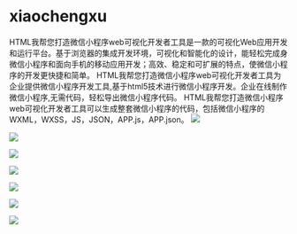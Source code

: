 # xiaochengxu
HTML我帮您打造微信小程序web可视化开发者工具是一款的可视化Web应用开发和运行平台。基于浏览器的集成开发环境，可视化和智能化的设计，能轻松完成身微信小程序和面向手机的移动应用开发；高效、稳定和可扩展的特点，使微信小程序的开发更快捷和简单。
HTML我帮您打造微信小程序web可视化开发者工具为企业提供微信小程序开发工具,基于html5技术进行微信小程序开发。企业在线制作微信小程序,无需代码，轻松导出微信小程序代码。
HTML我帮您打造微信小程序web可视化开发者工具可以生成整套微信小程序的代码，包括微信小程序的WXML，WXSS，JS，JSON，APP.js，APP.json。 
![](http://static.html580.com/upload/image/2017/01/xiaochengxu-weui.jpg)

![](http://static.html580.com/upload/image/2017/01/xiaochengxu.jpg)

![](http://static.html580.com/upload/image/2017/01/form-w.jpg)

![](http://static.html580.com/upload/image/2017/01/form.jpg)

![](http://static.html580.com/upload/image/2017/01/page.jpg)

![](http://static.html580.com/upload/image/2017/01/page-weui.jpg)

![](http://static.html580.com/upload/image/2017/01/tab.jpg)
